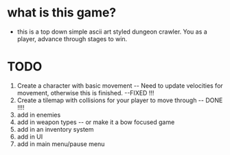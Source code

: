 # what is this game?
- this is a top down simple ascii art styled dungeon crawler. You as a player, advance through
stages to win.

# TODO
1. Create a character with basic movement
  -- Need to update velocities for movement, otherwise this is finished.
   --FIXED !!!
2. Create a tilemap with collisions for your player to move through
  -- DONE !!!!
3. add in enemies
4. add in weapon types 
-- or make it a bow focused game
5. add in an inventory system
6. add in UI 
7. add in main menu/pause menu


